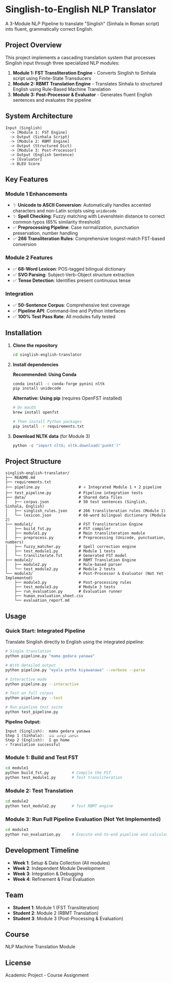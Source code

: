 # Singlish-to-English NLP Translator

A 3-Module NLP Pipeline to translate "Singlish" (Sinhala in Roman script) into fluent, grammatically correct English.

## Project Overview

This project implements a cascading translation system that processes Singlish input through three specialized NLP modules:

1. **Module 1: FST Transliteration Engine** - Converts Singlish to Sinhala script using Finite-State Transducers
2. **Module 2: RBMT Translation Engine** - Translates Sinhala to structured English using Rule-Based Machine Translation
3. **Module 3: Post-Processor & Evaluator** - Generates fluent English sentences and evaluates the pipeline

## System Architecture

```
Input (Singlish) 
  -> [Module 1: FST Engine] 
  -> Output (Sinhala Script)
  -> [Module 2: RBMT Engine] 
  -> Output (Structured Dict)
  -> [Module 3: Post-Processor] 
  -> Output (English Sentence)
  -> [Evaluator] 
  -> BLEU Score
```

## Key Features

### Module 1 Enhancements
- ✨ **Unicode to ASCII Conversion**: Automatically handles accented characters and non-Latin scripts using `unidecode`
- ✨ **Spell Checking**: Fuzzy matching with Levenshtein distance to correct common typos (65% similarity threshold)
- ✅ **Preprocessing Pipeline**: Case normalization, punctuation preservation, number handling
- ✅ **266 Transliteration Rules**: Comprehensive longest-match FST-based conversion

### Module 2 Features
- ✅ **68-Word Lexicon**: POS-tagged bilingual dictionary
- ✅ **SVO Parsing**: Subject-Verb-Object structure extraction
- ✅ **Tense Detection**: Identifies present continuous tense

### Integration
- ✅ **50-Sentence Corpus**: Comprehensive test coverage
- ✅ **Pipeline API**: Command-line and Python interfaces
- ✅ **100% Test Pass Rate**: All modules fully tested

## Installation

1. **Clone the repository**
   ```bash
   cd singlish-english-translator
   ```

2. **Install dependencies**
   
   **Recommended: Using Conda**
   ```bash
   conda install -c conda-forge pynini nltk
   pip install unidecode
   ```
   
   **Alternative: Using pip** (requires OpenFST installed)
   ```bash
   # On macOS
   brew install openfst
   
   # Then install Python packages
   pip install -r requirements.txt
   ```

3. **Download NLTK data** (for Module 3)
   ```python
   python -c "import nltk; nltk.download('punkt')"
   ```

## Project Structure

```
singlish-english-translator/
├── README.md
├── requirements.txt
├── pipeline.py                 # ⭐ Integrated Module 1 + 2 pipeline
├── test_pipeline.py            # Pipeline integration tests
├── data/                       # Shared data files
│   ├── corpus.json             # 50 test sentences (Singlish, Sinhala, English)
│   ├── singlish_rules.json     # 266 transliteration rules (Module 1)
│   └── lexicon.json            # 68-word bilingual dictionary (Module 2)
├── module1/                    # FST Transliteration Engine
│   ├── build_fst.py            # FST compiler
│   ├── module1.py              # Main transliteration module
│   ├── preprocess.py           # Preprocessing (Unicode, punctuation, numbers)
│   ├── fuzzy_matcher.py        # Spell correction engine
│   ├── test_module1.py         # Module 1 tests
│   └── transliterate.fst       # Generated FST model
├── module2/                    # RBMT Translation Engine
│   ├── module2.py              # Rule-based parser
│   └── test_module2.py         # Module 2 tests
└── module3/                    # Post-Processor & Evaluator (Not Yet Implemented)
    ├── module3.py              # Post-processing rules
    ├── test_module3.py         # Module 3 tests
    ├── run_evaluation.py       # Evaluation runner
    ├── human_evaluation_sheet.csv
    └── evaluation_report.md
```

## Usage

### Quick Start: Integrated Pipeline

Translate Singlish directly to English using the integrated pipeline:

```bash
# Single translation
python pipeline.py "mama gedara yanawa"

# With detailed output
python pipeline.py "eyala potha kiyawanawa" --verbose --parse

# Interactive mode
python pipeline.py --interactive

# Test on full corpus
python pipeline.py --test

# Run pipeline test suite
python test_pipeline.py
```

**Pipeline Output:**
```
Input (Singlish):  mama gedara yanawa
Step 1 (Sinhala):  මම ගෙදර යනවා
Step 2 (English):  I go home
✓ Translation successful
```

### Module 1: Build and Test FST

```bash
cd module1
python build_fst.py          # Compile the FST
python test_module1.py       # Test transliteration
```

### Module 2: Test Translation

```bash
cd module2
python test_module2.py       # Test RBMT engine
```

### Module 3: Run Full Pipeline Evaluation (Not Yet Implemented)

```bash
cd module3
python run_evaluation.py     # Execute end-to-end pipeline and calculate BLEU score
```

## Development Timeline

- **Week 1**: Setup & Data Collection (All modules)
- **Week 2**: Independent Module Development
- **Week 3**: Integration & Debugging
- **Week 4**: Refinement & Final Evaluation

## Team

- **Student 1**: Module 1 (FST Transliteration)
- **Student 2**: Module 2 (RBMT Translation)
- **Student 3**: Module 3 (Post-Processing & Evaluation)

## Course

NLP Machine Translation Module

## License

Academic Project - Course Assignment

